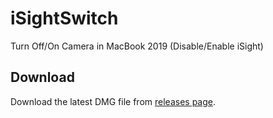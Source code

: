 # iSightSwitch
Turn Off/On Camera in MacBook 2019 (Disable/Enable iSight)

## Download

Download the latest DMG file from [releases page](https://github.com/huwan/iSightSwitch/releases).
